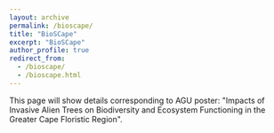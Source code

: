 ```yaml
---
layout: archive
permalink: /bioscape/
title: "BioSCape"
excerpt: "BioSCape"
author_profile: true
redirect_from: 
  - /bioscape/
  - /bioscape.html
---
```

This page will show details corresponding to AGU poster: "Impacts of Invasive Alien Trees on Biodiversity and Ecosystem Functioning in the Greater Cape Floristic Region".
